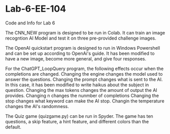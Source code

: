 # Lab-6-EE-104
Code and Info for Lab 6

The CNN_NEW program is designed to be run in Colab. It can train an image recogntion AI Model and test it on three pre-provided challenge images.


The OpenAI quickstart program is designed to run in Windows Powershell and can be set up according to OpenAi's guide. It has been modified to have a new image, become more general, and give four responses.

For the ChatGPT_LoopQuery program, the following effects occur when the completions are changed.
Changing the engine changes the model used to answer the questions.
Changing the prompt changes what is sent to the AI. In this case, it has been modified to write haikus about the subject in question.
Changing the max tokens changes the amount of output the AI provides.
Changing n changes the nunmber of completions
Changing the stop changes what keyword can make the AI stop.
Changin the temperature changes the AI's randomness.

The Quiz game (quizgame.py) can be run in Spyder. The game has ten questions, a skip feature, a hint feature, and different colors than the default.
